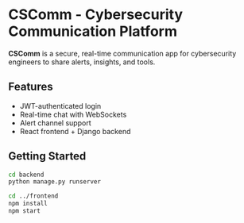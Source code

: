 # CSComm - Cybersecurity Communication Platform

**CSComm** is a secure, real-time communication app for cybersecurity engineers to share alerts, insights, and tools.

## Features
- JWT-authenticated login
- Real-time chat with WebSockets
- Alert channel support
- React frontend + Django backend

## Getting Started

```bash
cd backend
python manage.py runserver

cd ../frontend
npm install
npm start
